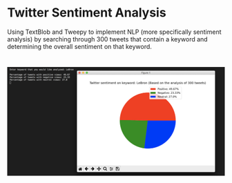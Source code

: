 # Twitter Sentiment Analysis
Using TextBlob and Tweepy to implement NLP (more specifically sentiment analysis) by searching through 300 tweets that contain a keyword and determining the overall sentiment on that keyword.
# ![](image_ex/lebron_ex.png)
